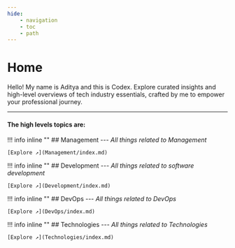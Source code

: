 ```yaml
---
hide:
    - navigation
    - toc
    - path
---
```


# Home


Hello! My name is Aditya and this is Codex. Explore curated insights and high-level overviews of tech industry essentials, crafted by me to empower your professional journey.

---
#### The high levels topics are:

!!! info inline ""
    <!-- ![](https://placehold.co/500x360) -->
    ## Management 
    ---
    *All things related to Management*

    [Explore ↗](Management/index.md)

!!! info inline ""
    <!-- ![](./assets/images/dev.png) -->
    ## Development
    ---
    *All things related to software development* 
    
    [Explore ↗](Development/index.md)

!!! info inline ""
    <!-- ![](https://placehold.co/500x360) -->
    ## DevOps
    ---
    *All things related to DevOps*

    [Explore ↗](DevOps/index.md)

!!! info inline ""
    <!-- ![](https://placehold.co/500x360) -->
    ## Technologies
    ---
    *All things related to Technologies*

    [Explore ↗](Technologies/index.md)











